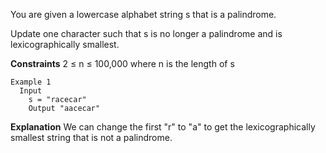 You are given a lowercase alphabet string s that is a palindrome. 

Update one character such that s is no longer a palindrome and is lexicographically smallest.

**Constraints**
 2 ≤ n ≤ 100,000 where n is the length of s

```
Example 1
  Input
    s = "racecar"
    Output "aacecar"
```

**Explanation**
  We can change the first "r" to "a" to get the lexicographically smallest string that is not a palindrome.